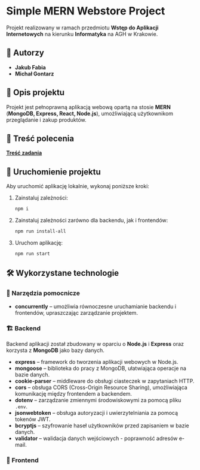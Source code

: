 # Simple MERN Webstore Project

Projekt realizowany w ramach przedmiotu **Wstęp do Aplikacji Internetowych** na kierunku **Informatyka** na AGH w Krakowie.

## 📌 Autorzy

- **Jakub Fabia**
- **Michał Gontarz**

## 📖 Opis projektu

Projekt jest pełnoprawną aplikacją webową opartą na stosie **MERN** (**MongoDB, Express, React, Node.js**), umożliwiającą użytkownikom przeglądanie i zakup produktów.

## 📜 Treść polecenia

[**Treść zadania**](/Projekt.pdf)

## 🚀 Uruchomienie projektu

Aby uruchomić aplikację lokalnie, wykonaj poniższe kroki:

1. Zainstaluj zależności:
   ```bash
   npm i
   ```
2. Zainstaluj zależności zarówno dla backendu, jak i frontendów:
    ```bash
    npm run install-all
    ```
3. Uruchom aplikację:
    ```bash
    npm run start
    ```

## 🛠 Wykorzystane technologie

### 📌 Narzędzia pomocnicze

- **concurrently** – umożliwia równoczesne uruchamianie backendu i frontendów, upraszczając zarządzanie projektem.

### 🏗 Backend

Backend aplikacji został zbudowany w oparciu o **Node.js** i **Express** oraz korzysta z **MongoDB** jako bazy danych.


- **express** – framework do tworzenia aplikacji webowych w Node.js.
- **mongoose** – biblioteka do pracy z MongoDB, ułatwiająca operacje na bazie danych.
- **cookie-parser** – middleware do obsługi ciasteczek w zapytaniach HTTP.
- **cors** – obsługa CORS (Cross-Origin Resource Sharing), umożliwiająca komunikację między frontendem a backendem.
- **dotenv** – zarządzanie zmiennymi środowiskowymi za pomocą pliku `.env`.
- **jsonwebtoken** – obsługa autoryzacji i uwierzytelniania za pomocą tokenów JWT.
- **bcryptjs** – szyfrowanie haseł użytkowników przed zapisaniem w bazie danych.
- **validator** – walidacja danych wejściowych - poprawność adresów e-mail.

### 🎨 Frontend

